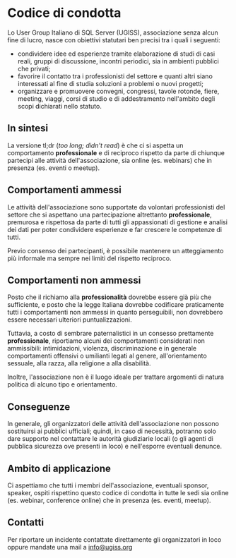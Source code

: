 # Codice di condotta #

Lo User Group Italiano di SQL Server (UGISS), associazione senza alcun fine di lucro, nasce con obiettivi statutari ben precisi tra i quali i seguenti:

* condividere idee ed esperienze tramite elaborazione di studi di casi reali, gruppi di discussione, incontri periodici, sia in ambienti pubblici che privati;
* favorire il contatto tra i professionisti del settore e quanti altri siano interessati al fine di studia soluzioni a problemi o nuovi progetti;
* organizzare e promuovere convegni, congressi, tavole rotonde, fiere, meeting, viaggi, corsi di studio e di addestramento nell'ambito degli scopi dichiarati nello statuto.

## In sintesi ##

La versione tl;dr (*too long; didn't read*) è che ci si aspetta un comportamento **professionale** e di reciproco rispetto da parte di chiunque partecipi alle attività dell'associazione, sia online (es. webinars) che in presenza (es. eventi o meetup).

## Comportamenti ammessi ##

Le attività dell'associazione sono supportate da volontari professionisti del settore che si aspettano una partecipazione altrettanto **professionale**, premurosa e rispettosa da parte di tutti gli appassionati di gestione e analisi dei dati per poter condividere esperienze e far crescere le competenze di tutti.

Previo consenso dei partecipanti, è possibile mantenere un atteggiamento più informale ma sempre nei limiti del rispetto reciproco.

## Comportamenti non ammessi ##

Posto che il richiamo alla **professionalità** dovrebbe essere già più che sufficiente, e posto che la legge Italiana dovrebbe codificare praticamente tutti i comportamenti non ammessi in quanto perseguibili, non dovrebbero essere necessari ulteriori puntualizzazioni.

Tuttavia, a costo di sembrare paternalistici in un consesso prettamente **professionale**, riportiamo alcuni dei comportamenti considerati non ammissibili: intimidazioni, violenza, discriminazione e in generale comportamenti offensivi o umilianti legati al genere, all'orientamento sessuale, alla razza, alla religione a alla disabilità.

Inoltre, l'associazione non è il luogo ideale per trattare argomenti di natura politica di alcuno tipo e orientamento.

## Conseguenze ##

In generale, gli organizzatori delle attività dell'associazione non possono sostituirsi ai pubblici ufficiali; quindi, in caso di necessità, potranno solo dare supporto nel contattare le autorità giudiziarie locali (o gli agenti di pubblica sicurezza ove presenti in loco) e nell'esporre eventuali denunce.

## Ambito di applicazione ##

Ci aspettiamo che tutti i membri dell'associazione, eventuali sponsor, speaker, ospiti rispettino questo codice di condotta in tutte le sedi sia online (es. webinar, conference online) che in presenza (es. eventi, meetup).

## Contatti ##

Per riportare un incidente contattate direttamente gli organizzatori in loco oppure mandate una mail a info@ugiss.org
